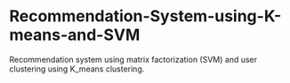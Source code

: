 # Recommendation-System-using-K-means-and-SVM
Recommendation system using matrix factorization (SVM) and user clustering using K_means clustering.
